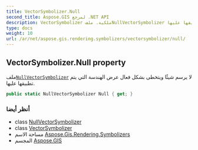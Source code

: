 ```yaml
---
title: VectorSymbolizer.Null
second_title: Aspose.GIS لمرجع .NET API
description: VectorSymbolizer ملكية. ملفNullVectorSymbolizer لا يرسم شيئًا ويتخطى بشكل فعال عرض الهندسة التي يتم تطبيقها عليها.
type: docs
weight: 10
url: /ar/net/aspose.gis.rendering.symbolizers/vectorsymbolizer/null/
---
```

## VectorSymbolizer.Null property

ملف[`NullVectorSymbolizer`](../../nullvectorsymbolizer/) لا يرسم شيئًا ويتخطى بشكل فعال عرض الهندسة التي يتم تطبيقها عليها.

```csharp
public static NullVectorSymbolizer Null { get; }
```

### أنظر أيضا

* class [NullVectorSymbolizer](../../nullvectorsymbolizer/)
* class [VectorSymbolizer](../)
* مساحة الاسم [Aspose.Gis.Rendering.Symbolizers](../../vectorsymbolizer/)
* المجسم [Aspose.GIS](../../../)


